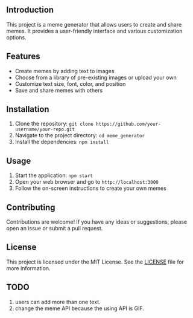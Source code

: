 ## Introduction

This project is a meme generator that allows users to create and share memes. It provides a user-friendly interface and various customization options.

## Features

- Create memes by adding text to images
- Choose from a library of pre-existing images or upload your own
- Customize text size, font, color, and position
- Save and share memes with others

## Installation

1. Clone the repository: `git clone https://github.com/your-username/your-repo.git`
2. Navigate to the project directory: `cd meme_generator`
3. Install the dependencies: `npm install`

## Usage

1. Start the application: `npm start`
2. Open your web browser and go to `http://localhost:3000`
3. Follow the on-screen instructions to create your own memes

## Contributing

Contributions are welcome! If you have any ideas or suggestions, please open an issue or submit a pull request.

## License

This project is licensed under the MIT License. See the [LICENSE](LICENSE) file for more information.

## TODO

1. users can add more than one text.
2. change the meme API because the using API is GIF.
